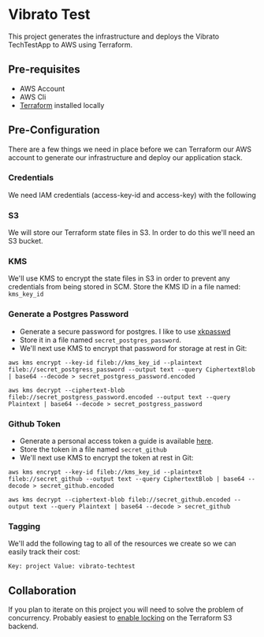 # Vibrato Test
This project generates the infrastructure and deploys the Vibrato TechTestApp to AWS using Terraform.

## Pre-requisites 

- AWS Account
- AWS Cli
- [Terraform](https://www.terraform.io/) installed locally

## Pre-Configuration
There are a few things we need in place before we can Terraform our AWS account to generate our infrastructure and deploy our application stack.

### Credentials
We need IAM credentials (access-key-id and access-key) with the following 

### S3
We will store our Terraform state files in S3. In order to do this we'll need an S3 bucket.

### KMS
We'll use KMS to encrypt the state files in S3 in order to prevent any credentials from being stored in SCM. Store the KMS ID in a file named: `kms_key_id`

### Generate a Postgres Password
- Generate a secure password for postgres. I like to use [xkpasswd](https://xkpasswd.net/s/)
- Store it in a file named `secret_postgres_password`.
- We'll next use KMS to encrypt that password for storage at rest in Git:

```
aws kms encrypt --key-id fileb://kms_key_id --plaintext fileb://secret_postgress_password --output text --query CiphertextBlob | base64 --decode > secret_postgress_password.encoded
```

```
aws kms decrypt --ciphertext-blob fileb://secret_postgress_password.encoded --output text --query Plaintext | base64 --decode > secret_postgress_password
```

### Github Token
- Generate a personal access token a guide is available [here](https://docs.aws.amazon.com/codepipeline/latest/userguide/GitHub-rotate-personal-token-CLI.html). 
- Store the token in a file named `secret_github`
- We'll next use KMS to encrypt the token at rest in Git:

```
aws kms encrypt --key-id fileb://kms_key_id --plaintext fileb://secret_github --output text --query CiphertextBlob | base64 --decode > secret_github.encoded
```

```
aws kms decrypt --ciphertext-blob fileb://secret_github.encoded --output text --query Plaintext | base64 --decode > secret_github
```


### Tagging
We'll add the following tag to all of the resources we create so we can easily track their cost:

```
Key: project Value: vibrato-techtest
```

## Collaboration
If you plan to iterate on this project you will need to solve the problem of concurrency. Probably easiest to [enable locking](https://www.terraform.io/docs/backends/types/s3.html) on the Terraform S3 backend.